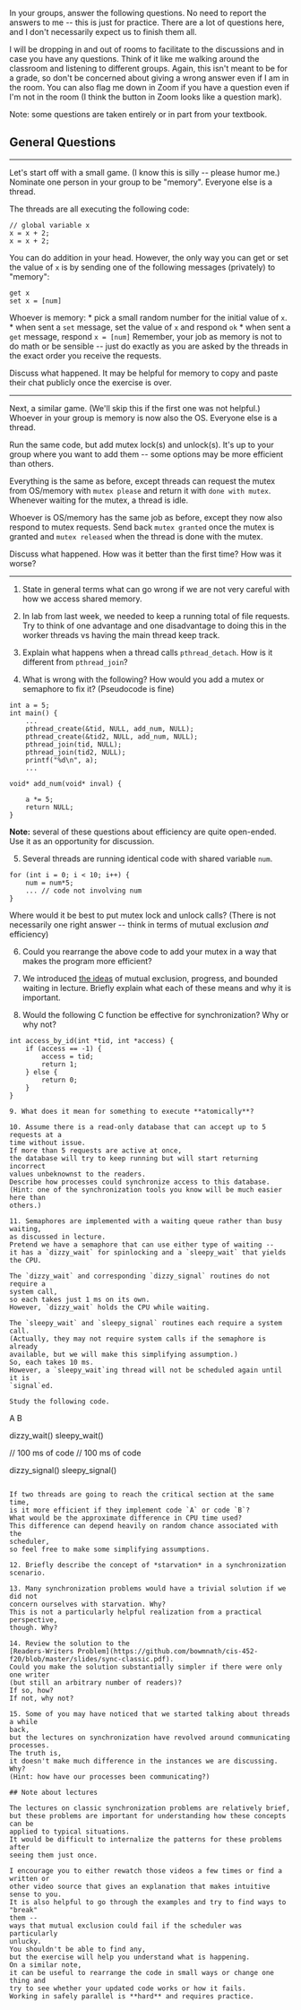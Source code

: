 In your groups, answer the following questions.
No need to report the answers to me --
this is just for practice.
There are a lot of questions here,
and I don't necessarily expect us to finish them all.

I will be dropping in and out of rooms to facilitate to the discussions and in
case you have any questions.
Think of it like me walking around the classroom and listening to different
groups.
Again, this isn't meant to be for a grade,
so don't be concerned about giving a wrong answer even if I am in the room.
You can also flag me down in Zoom if you have a question even if I'm not in the
room
(I think the button in Zoom looks like a question mark).

Note: some questions are taken entirely or in part from your textbook.

## General Questions

***

Let's start off with a small game.
(I know this is silly -- please humor me.)
Nominate one person in your group to be "memory".
Everyone else is a thread.

The threads are all executing the following code:
```
// global variable x
x = x + 2;
x = x + 2;
```
You can do addition in your head.
However, the only way you can get or set the value of `x` is by sending one of
the following messages (privately) to "memory":
```
get x
set x = [num]
```

Whoever is memory:
    * pick a small random number for the initial value of `x`.
    * when sent a `set` message, set the value of `x` and respond `ok`
    * when sent a `get` message, respond `x = [num]`
Remember, your job as memory is not to do math or be sensible --
just do exactly as you are asked by the threads in the exact order you
receive the requests.

Discuss what happened.
It may be helpful for memory to copy and paste their chat publicly once
the exercise is over.

***

Next, a similar game.
(We'll skip this if the first one was not helpful.)
Whoever in your group is memory is now also the OS.
Everyone else is a thread.

Run the same code, but add mutex lock(s) and unlock(s).
It's up to your group where you want to add them --
some options may be more efficient than others.

Everything is the same as before,
except threads can request the mutex from OS/memory with `mutex please` and
return it with `done with mutex`.
Whenever waiting for the mutex, a thread is idle.

Whoever is OS/memory has the same job as before,
except they now also respond to mutex requests.
Send back `mutex granted` once the mutex is granted and `mutex released` when
the thread is done with the mutex.

Discuss what happened.
How was it better than the first time?
How was it worse?

***

1. State in general terms what can go wrong if we are not very careful with how
we access shared memory.

2. In lab from last week,
we needed to keep a running total of file requests.
Try to think of one advantage and one disadvantage to doing this in the worker
threads vs having the main thread keep track.

3. Explain what happens when a thread calls `pthread_detach`.
How is it different from `pthread_join`?

4. What is wrong with the following?
How would you add a mutex or semaphore to fix it?
(Pseudocode is fine)
```
int a = 5;
int main() {
    ...
    pthread_create(&tid, NULL, add_num, NULL);
    pthread_create(&tid2, NULL, add_num, NULL);
    pthread_join(tid, NULL);
    pthread_join(tid2, NULL);
    printf("%d\n", a);
    ...

void* add_num(void* inval) {

    a *= 5;
    return NULL;
}
```

**Note:** several of these questions about efficiency are quite open-ended.
Use it as an opportunity for discussion.

5. Several threads are running identical code with shared variable `num`.
```
for (int i = 0; i < 10; i++) {
    num = num*5;
    ... // code not involving num
}
```
Where would it be best to put mutex lock and unlock calls?
(There is not necessarily one right answer --
think in terms of mutual exclusion *and* efficiency)

6. Could you rearrange the above code to add your mutex in a way that makes the
program more efficient?

7. We introduced [the ideas](https://github.com/bowmnath/cis-452-f20/blob/master/slides/parallel-critical-section.pdf)
of mutual exclusion, progress, and bounded waiting in lecture.
Briefly explain what each of these means and why it is important.

8. Would the following C function be effective for synchronization?
Why or why not?
```
int access_by_id(int *tid, int *access) {
    if (access == -1) {
        access = tid;
        return 1;
    } else {
        return 0;
    }
}

9. What does it mean for something to execute **atomically**?

10. Assume there is a read-only database that can accept up to 5 requests at a
time without issue.
If more than 5 requests are active at once,
the database will try to keep running but will start returning incorrect
values unbeknownst to the readers.
Describe how processes could synchronize access to this database.
(Hint: one of the synchronization tools you know will be much easier here than
others.)

11. Semaphores are implemented with a waiting queue rather than busy waiting,
as discussed in lecture.
Pretend we have a semaphore that can use either type of waiting --
it has a `dizzy_wait` for spinlocking and a `sleepy_wait` that yields the CPU.

The `dizzy_wait` and corresponding `dizzy_signal` routines do not require a
system call,
so each takes just 1 ms on its own.
However, `dizzy_wait` holds the CPU while waiting.

The `sleepy_wait` and `sleepy_signal` routines each require a system call.
(Actually, they may not require system calls if the semaphore is already
available, but we will make this simplifying assumption.)
So, each takes 10 ms.
However, a `sleepy_wait`ing thread will not be scheduled again until it is
`signal`ed.

Study the following code.
```
A                       B

dizzy_wait()            sleepy_wait()

// 100 ms of code       // 100 ms of code

dizzy_signal()          sleepy_signal()
```

If two threads are going to reach the critical section at the same time,
is it more efficient if they implement code `A` or code `B`?
What would be the approximate difference in CPU time used?
This difference can depend heavily on random chance associated with the
scheduler,
so feel free to make some simplifying assumptions.

12. Briefly describe the concept of *starvation* in a synchronization scenario.

13. Many synchronization problems would have a trivial solution if we did not
concern ourselves with starvation. Why?
This is not a particularly helpful realization from a practical perspective,
though. Why?

14. Review the solution to the
[Readers-Writers Problem](https://github.com/bowmnath/cis-452-f20/blob/master/slides/sync-classic.pdf).
Could you make the solution substantially simpler if there were only one writer
(but still an arbitrary number of readers)?
If so, how?
If not, why not?

15. Some of you may have noticed that we started talking about threads a while
back,
but the lectures on synchronization have revolved around communicating
processes.
The truth is,
it doesn't make much difference in the instances we are discussing.
Why?
(Hint: how have our processes been communicating?)

## Note about lectures

The lectures on classic synchronization problems are relatively brief,
but these problems are important for understanding how these concepts can be
applied to typical situations.
It would be difficult to internalize the patterns for these problems after
seeing them just once.

I encourage you to either rewatch those videos a few times or find a written or
other video source that gives an explanation that makes intuitive sense to you.
It is also helpful to go through the examples and try to find ways to "break"
them --
ways that mutual exclusion could fail if the scheduler was particularly
unlucky.
You shouldn't be able to find any,
but the exercise will help you understand what is happening.
On a similar note,
it can be useful to rearrange the code in small ways or change one thing and
try to see whether your updated code works or how it fails.
Working in safely parallel is **hard** and requires practice.
